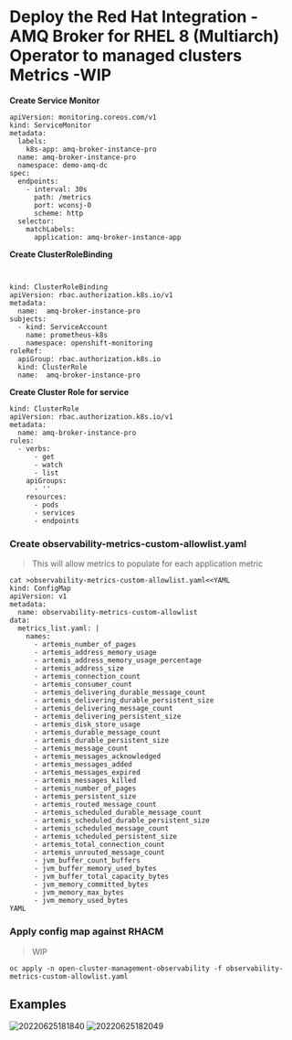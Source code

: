 # Deploy the Red Hat Integration - AMQ Broker for RHEL 8 (Multiarch) Operator to managed clusters Metrics -WIP


**Create Service Monitor**
```
apiVersion: monitoring.coreos.com/v1
kind: ServiceMonitor
metadata:
  labels:
    k8s-app: amq-broker-instance-pro
  name: amq-broker-instance-pro
  namespace: demo-amq-dc
spec:
  endpoints:
    - interval: 30s
      path: /metrics
      port: wconsj-0
      scheme: http
  selector:
    matchLabels:
      application: amq-broker-instance-app
```


**Create ClusterRoleBinding**
```


kind: ClusterRoleBinding
apiVersion: rbac.authorization.k8s.io/v1
metadata:
  name:  amq-broker-instance-pro
subjects:
  - kind: ServiceAccount
    name: prometheus-k8s
    namespace: openshift-monitoring
roleRef:
  apiGroup: rbac.authorization.k8s.io
  kind: ClusterRole
  name:  amq-broker-instance-pro
```

**Create Cluster Role for service**
```
kind: ClusterRole
apiVersion: rbac.authorization.k8s.io/v1
metadata:
  name: amq-broker-instance-pro
rules:
  - verbs:
      - get
      - watch
      - list
    apiGroups:
      - ''
    resources:
      - pods
      - services
      - endpoints
 ```

### Create observability-metrics-custom-allowlist.yaml
> This will allow metrics to populate for each application metric
```
cat >observability-metrics-custom-allowlist.yaml<<YAML
kind: ConfigMap
apiVersion: v1
metadata:
  name: observability-metrics-custom-allowlist
data:
  metrics_list.yaml: |
    names:
      - artemis_number_of_pages
      - artemis_address_memory_usage
      - artemis_address_memory_usage_percentage
      - artemis_address_size
      - artemis_connection_count
      - artemis_consumer_count
      - artemis_delivering_durable_message_count
      - artemis_delivering_durable_persistent_size
      - artemis_delivering_message_count
      - artemis_delivering_persistent_size
      - artemis_disk_store_usage
      - artemis_durable_message_count
      - artemis_durable_persistent_size
      - artemis_message_count
      - artemis_messages_acknowledged
      - artemis_messages_added
      - artemis_messages_expired
      - artemis_messages_killed
      - artemis_number_of_pages
      - artemis_persistent_size
      - artemis_routed_message_count
      - artemis_scheduled_durable_message_count
      - artemis_scheduled_durable_persistent_size
      - artemis_scheduled_message_count
      - artemis_scheduled_persistent_size
      - artemis_total_connection_count
      - artemis_unrouted_message_count
      - jvm_buffer_count_buffers
      - jvm_buffer_memory_used_bytes
      - jvm_buffer_total_capacity_bytes
      - jvm_memory_committed_bytes
      - jvm_memory_max_bytes
      - jvm_memory_used_bytes
YAML
```

### Apply config map against RHACM
> WIP
```
oc apply -n open-cluster-management-observability -f observability-metrics-custom-allowlist.yaml
```

## Examples
![20220625181840](https://i.imgur.com/9GM6NG7.png)
![20220625182049](https://i.imgur.com/5OgVnJP.png)


